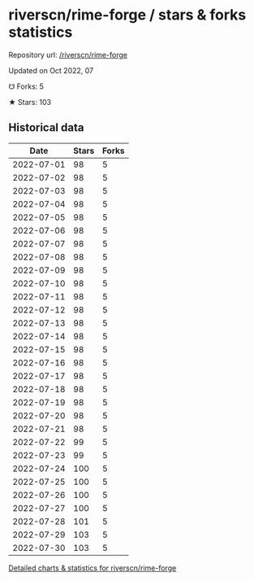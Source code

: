 # riverscn/rime-forge / stars & forks statistics

Repository url: [/riverscn/rime-forge](https://github.com/riverscn/rime-forge)

Updated on Oct 2022, 07

☋ Forks: 5

★ Stars: 103

## Historical data
| Date | Stars | Forks |
|------|-------|-------|
| 2022-07-01 | 98 | 5 | 
| 2022-07-02 | 98 | 5 | 
| 2022-07-03 | 98 | 5 | 
| 2022-07-04 | 98 | 5 | 
| 2022-07-05 | 98 | 5 | 
| 2022-07-06 | 98 | 5 | 
| 2022-07-07 | 98 | 5 | 
| 2022-07-08 | 98 | 5 | 
| 2022-07-09 | 98 | 5 | 
| 2022-07-10 | 98 | 5 | 
| 2022-07-11 | 98 | 5 | 
| 2022-07-12 | 98 | 5 | 
| 2022-07-13 | 98 | 5 | 
| 2022-07-14 | 98 | 5 | 
| 2022-07-15 | 98 | 5 | 
| 2022-07-16 | 98 | 5 | 
| 2022-07-17 | 98 | 5 | 
| 2022-07-18 | 98 | 5 | 
| 2022-07-19 | 98 | 5 | 
| 2022-07-20 | 98 | 5 | 
| 2022-07-21 | 98 | 5 | 
| 2022-07-22 | 99 | 5 | 
| 2022-07-23 | 99 | 5 | 
| 2022-07-24 | 100 | 5 | 
| 2022-07-25 | 100 | 5 | 
| 2022-07-26 | 100 | 5 | 
| 2022-07-27 | 100 | 5 | 
| 2022-07-28 | 101 | 5 | 
| 2022-07-29 | 103 | 5 | 
| 2022-07-30 | 103 | 5 | 


[Detailed charts & statistics for riverscn/rime-forge](https://reviewgithub.com/rep/riverscn/rime-forge)
